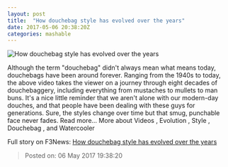 ```yaml
---
layout: post
title:  "How douchebag style has evolved over the years"
date: 2017-05-06 20:38:20Z
categories: mashable
---
```


![How douchebag style has evolved over the years](http://i.amz.mshcdn.com/sxltCKR-rG7280GT6OqcEewgEW4=/1200x630/2017%2F05%2F06%2F0e%2F19be25e9460d4d52b276af4b59a5af6f.9b25e.jpg)

Although the term "douchebag" didn't always mean what means today, douchebags have been around forever. Ranging from the 1940s to today, the above video takes the viewer on a journey through eight decades of douchebaggery, including everything from mustaches to mullets to man buns. It's a nice little reminder that we aren't alone with our modern-day douches, and that people have been dealing with these guys for generations. Sure, the styles change over time but that smug, punchable face never fades. Read more... More about Videos , Evolution , Style , Douchebag , and Watercooler


Full story on F3News: [How douchebag style has evolved over the years](http://www.f3nws.com/n/Zt3gyG)

> Posted on: 06 May 2017 19:38:20

